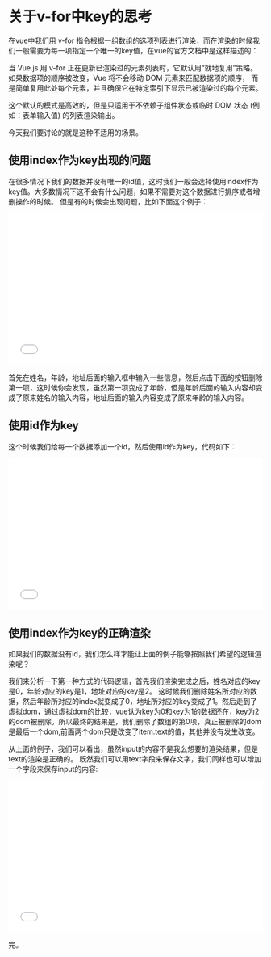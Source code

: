 # 关于v-for中key的思考

在vue中我们用 v-for 指令根据一组数组的选项列表进行渲染，而在渲染的时候我们一般需要为每一项指定一个唯一的key值，在vue的官方文档中是这样描述的：

当 Vue.js 用 v-for 正在更新已渲染过的元素列表时，它默认用“就地复用”策略。如果数据项的顺序被改变，Vue 将不会移动 DOM 元素来匹配数据项的顺序， 而是简单复用此处每个元素，并且确保它在特定索引下显示已被渲染过的每个元素。

这个默认的模式是高效的，但是只适用于不依赖子组件状态或临时 DOM 状态 (例如：表单输入值) 的列表渲染输出。

今天我们要讨论的就是这种不适用的场景。

## 使用index作为key出现的问题

在很多情况下我们的数据并没有唯一的id值，这时我们一般会选择使用index作为key值。大多数情况下这不会有什么问题，如果不需要对这个数据进行排序或者增删操作的时候。
但是有的时候会出现问题，比如下面这个例子：

<iframe width="100%" height="300" src="//jsrun.net/RuZKp/embedded/all/light/" allowfullscreen="allowfullscreen" frameborder="0"></iframe>

首先在姓名，年龄，地址后面的输入框中输入一些信息，然后点击下面的按钮删除第一项，这时候你会发现，虽然第一项变成了年龄，但是年龄后面的输入内容却变成了原来姓名的输入内容，地址后面的输入内容变成了原来年龄的输入内容。

## 使用id作为key

这个时候我们给每一个数据添加一个id，然后使用id作为key，代码如下：
<iframe width="100%" height="300" src="//jsrun.net/juZKp/embedded/all/light/" allowfullscreen="allowfullscreen" frameborder="0"></iframe>

## 使用index作为key的正确渲染

如果我们的数据没有id，我们怎么样才能让上面的例子能够按照我们希望的逻辑渲染呢？

我们来分析一下第一种方式的代码逻辑，首先我们渲染完成之后，姓名对应的key是0，年龄对应的key是1，地址对应的key是2。
这时候我们删除姓名所对应的数据，然后年龄所对应的index就变成了0，地址所对应的key变成了1。然后走到了虚拟dom，通过虚拟dom的比较，vue认为key为0和key为1的数据还在，key为2的dom被删除。所以最终的结果是，我们删除了数组的第0项，真正被删除的dom是最后一个dom,前面两个dom只是改变了item.text的值，其他并没有发生改变。

从上面的例子，我们可以看出，虽然input的内容不是我么想要的渲染结果，但是text的渲染是正确的。
既然我们可以用text字段来保存文字，我们同样也可以增加一个字段来保存input的内容:

<iframe width="100%" height="300" src="//jsrun.net/uuZKp/embedded/all/light/" allowfullscreen="allowfullscreen" frameborder="0"></iframe>

完。